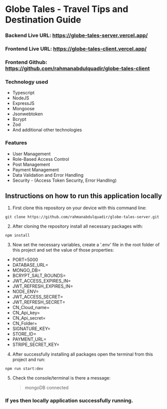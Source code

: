 # Globe Tales - Travel Tips and Destination Guide

### Backend Live URL: https://globe-tales-server.vercel.app/
### Frontend Live URL: https://globe-tales-client.vercel.app/
### Frontend Github: https://github.com/rahmanabdulquadir/globe-tales-client

### Technology used

- Typescript
- NodeJS
- ExpressJS
- Mongoose
- Jsonwebtoken
- Bcrypt
- Zod
- And additional other technologies

### Features

- User Management
- Role-Based Access Control
- Post Management
- Payment Management
- Data Validation and Error Handling
- Security - (Access Token Security, Error Handling)

## Instructions on how to run this application locally

1. First clone this repository on your device with this command line:

```
git clone https://github.com/rahmanabdulquadir/globe-tales-server.git
```

2. After cloning the repository install all necessary packages with:

```
npm install
```

3. Now set the necessary variables, create a '.env' file in the root folder of this project and set the value of those properties:

- PORT=5000
- DATABASE_URL=
- MONGO_DB=
- BCRYPT_SALT_ROUNDS=
- JWT_ACCESS_EXPIRES_IN=
- JWT_REFRESH_EXPIRES_IN=
- NODE_ENV=
- JWT_ACCESS_SECRET=
- JWT_REFRESH_SECRET=
- CN_Cloud_name=
- CN_Api_key=
- CN_Api_secret=
- CN_Folder=
- SIGNATURE_KEY=
- STORE_ID=
- PAYMENT_URL=
- STRIPE_SECRET_KEY=

4. After successfully installing all packages open the terminal from this project and run:

```
npm run start:dev
```

5. Check the console/terminal is there a message:
   > mongoDB connected

### If yes then locally application successfully running.
